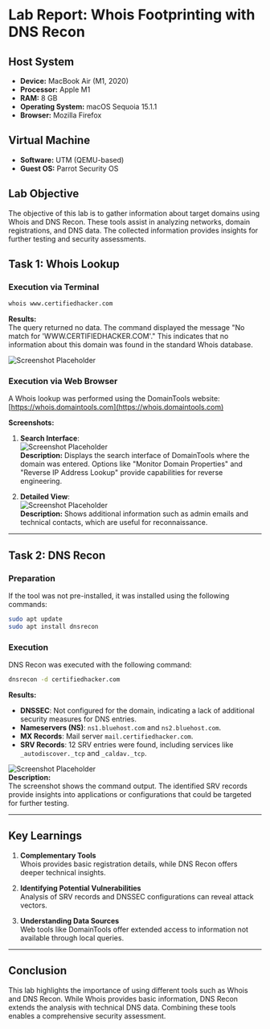 
# Lab Report: Whois Footprinting with DNS Recon

## Host System
- **Device:** MacBook Air (M1, 2020)
- **Processor:** Apple M1
- **RAM:** 8 GB
- **Operating System:** macOS Sequoia 15.1.1
- **Browser:** Mozilla Firefox

## Virtual Machine
- **Software:** UTM (QEMU-based)
- **Guest OS:** Parrot Security OS

## Lab Objective
The objective of this lab is to gather information about target domains using Whois and DNS Recon. These tools assist in analyzing networks, domain registrations, and DNS data. The collected information provides insights for further testing and security assessments.

## Task 1: Whois Lookup

### Execution via Terminal
```bash
whois www.certifiedhacker.com
```
**Results:**  
The query returned no data. The command displayed the message "No match for 'WWW.CERTIFIEDHACKER.COM'." This indicates that no information about this domain was found in the standard Whois database.

![Screenshot Placeholder](URL_TO_SCREENSHOTS)

### Execution via Web Browser
A Whois lookup was performed using the DomainTools website:  
[https://whois.domaintools.com](https://whois.domaintools.com)

**Screenshots:**  
1. **Search Interface**:  
   ![Screenshot Placeholder](URL_TO_SCREENSHOTS)  
   **Description:** Displays the search interface of DomainTools where the domain was entered. Options like "Monitor Domain Properties" and "Reverse IP Address Lookup" provide capabilities for reverse engineering.

2. **Detailed View**:  
   ![Screenshot Placeholder](URL_TO_SCREENSHOTS)  
   **Description:** Shows additional information such as admin emails and technical contacts, which are useful for reconnaissance.

---

## Task 2: DNS Recon

### Preparation
If the tool was not pre-installed, it was installed using the following commands:
```bash
sudo apt update
sudo apt install dnsrecon
```

### Execution
DNS Recon was executed with the following command:
```bash
dnsrecon -d certifiedhacker.com
```

**Results:**  
- **DNSSEC**: Not configured for the domain, indicating a lack of additional security measures for DNS entries.  
- **Nameservers (NS)**: `ns1.bluehost.com` and `ns2.bluehost.com`.  
- **MX Records**: Mail server `mail.certifiedhacker.com`.  
- **SRV Records**: 12 SRV entries were found, including services like `_autodiscover._tcp` and `_caldav._tcp`.

![Screenshot Placeholder](URL_TO_SCREENSHOTS)  
**Description:**  
The screenshot shows the command output. The identified SRV records provide insights into applications or configurations that could be targeted for further testing.

---

## Key Learnings

1. **Complementary Tools**  
   Whois provides basic registration details, while DNS Recon offers deeper technical insights.

2. **Identifying Potential Vulnerabilities**  
   Analysis of SRV records and DNSSEC configurations can reveal attack vectors.

3. **Understanding Data Sources**  
   Web tools like DomainTools offer extended access to information not available through local queries.

---

## Conclusion
This lab highlights the importance of using different tools such as Whois and DNS Recon. While Whois provides basic information, DNS Recon extends the analysis with technical DNS data. Combining these tools enables a comprehensive security assessment.


